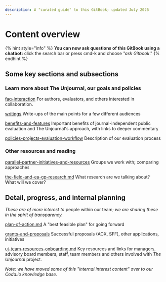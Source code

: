 ```yaml
---
description: A "curated guide" to this GitBook; updated July 2025
---
```


# Content overview

{% hint style="info" %}
**You can now ask questions of this GitBook using a chatbot:** click the search bar or press cmd-k and choose _"ask Gitbook_."
{% endhint %}

## Some key sections and subsections

### Learn more about The Unjournal, our goals and policies

[faq-interaction](../faq-interaction/ "mention") For authors, evaluators, and others interested in collaboration.

[writings](writings/ "mention") Write-ups of the main points for a few different audiences

[benefits-and-features](../benefits-and-features/ "mention") Important benefits of journal-independent public evaluation and The Unjournal's approach, with links to deeper commentary

[policies-projects-evaluation-workflow](../policies-projects-evaluation-workflow/ "mention") Description of our evaluation process

### Other resources and reading

[parallel-partner-initiatives-and-resources](../parallel-partner-initiatives-and-resources/ "mention") Groups we work with; comparing approaches

[the-field-and-ea-gp-research.md](../the-field-and-ea-gp-research.md "mention") What research are we talking about? What will we cover?

## Detail, progress, and internal planning

_These are of more interest to_ people within our team; _we are sharing these in the spirit of transparency._

[plan-of-action.md](plan-of-action.md "mention") A "best feasible plan" for going forward

[grants-and-proposals](../grants-and-proposals/ "mention") Successful proposals (ACX, SFF), other applications, initiatives

[uj-team-resources-onboarding.md](../management-tech-details-discussion/uj-team-resources-onboarding.md "mention") Key resources and links for managers, advisory board members, staff, team members and others involved with _The Unjournal_ project.

_Note: we have moved some of this "internal interest content" over to our Coda.io knowledge base._
